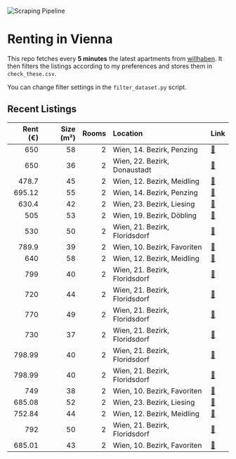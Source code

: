 ![Scraping Pipeline](https://github.com/AthomsG/renting-in-vienna/actions/workflows/run_pipeline.yml/badge.svg)


# Renting in Vienna

This repo fetches every **5 minutes** the latest apartments from [willhaben](https://www.willhaben.at/).
It then filters the listings according to my preferences and stores them in `check_these.csv`. 

You can change filter settings in the `filter_dataset.py` script.

## Recent Listings
|   Rent (€) |   Size (m²) |   Rooms | Location                      | Link                                                                                                                                                                                           |
|-----------:|------------:|--------:|:------------------------------|:-----------------------------------------------------------------------------------------------------------------------------------------------------------------------------------------------|
|     650    |          58 |       2 | Wien, 14. Bezirk, Penzing     | [🔗](https://www.willhaben.at/iad/immobilien/d/mietwohnungen/wien/wien-1140-penzing/helle-ruhige-2-zimmer-wohnung-mit-blick-ins-grüne-1691838531/)                                              |
|     650    |          36 |       2 | Wien, 22. Bezirk, Donaustadt  | [🔗](https://www.willhaben.at/iad/immobilien/d/mietwohnungen/wien/wien-1220-donaustadt/helle-2-zimmer-mietwohnung-mit-loggia-nähe-u1-kagraner-platz-2044095270/)                                |
|     478.7  |          45 |       2 | Wien, 12. Bezirk, Meidling    | [🔗](https://www.willhaben.at/iad/immobilien/d/mietwohnungen/wien/wien-1120-meidling/gemeindewohnung-direktvergabe-1900649810/)                                                                 |
|     695.12 |          55 |       2 | Wien, 14. Bezirk, Penzing     | [🔗](https://www.willhaben.at/iad/immobilien/d/mietwohnungen/wien/wien-1140-penzing/erstbezug-nach-generalsanierung-helle-2-zimmer-altbau-wohnung-unbefristet-1328035751/)                      |
|     630.4  |          42 |       2 | Wien, 23. Bezirk, Liesing     | [🔗](https://www.willhaben.at/iad/immobilien/d/mietwohnungen/wien/wien-1230-liesing/unbefristete-ruhige-wohnung-mit-südostloggia-1375678827/)                                                   |
|     505    |          53 |       2 | Wien, 19. Bezirk, Döbling     | [🔗](https://www.willhaben.at/iad/immobilien/d/mietwohnungen/wien/wien-1190-döbling/gemeindewohung-direktvergabe-mit-ablöse-1374904983/)                                                        |
|     530    |          50 |       2 | Wien, 21. Bezirk, Floridsdorf | [🔗](https://www.willhaben.at/iad/immobilien/d/mietwohnungen/wien/wien-1210-floridsdorf/gemeindewohnung-direktvergabe-wohnticket:-31.8.2024!!-1285229637/)                                      |
|     789.9  |          39 |       2 | Wien, 10. Bezirk, Favoriten   | [🔗](https://www.willhaben.at/iad/immobilien/d/mietwohnungen/wien/wien-1100-favoriten/helle-2-zi.-whg.-mit-terrasse-1490322788/)                                                                |
|     640    |          58 |       2 | Wien, 12. Bezirk, Meidling    | [🔗](https://www.willhaben.at/iad/immobilien/d/mietwohnungen/wien/wien-1120-meidling/gemeinde-wohnung-1120-wien-mit-vormekschein-bis-01.07.2024-842069402/)                                     |
|     799    |          40 |       2 | Wien, 21. Bezirk, Floridsdorf | [🔗](https://www.willhaben.at/iad/immobilien/d/mietwohnungen/wien/wien-1210-floridsdorf/moderne-2-zimmerwohnung-mit-balkon!-1693093114/)                                                        |
|     720    |          44 |       2 | Wien, 21. Bezirk, Floridsdorf | [🔗](https://www.willhaben.at/iad/immobilien/d/mietwohnungen/wien/wien-1210-floridsdorf/mietwohnung-genießen-kaufoption-nutzen:-wohnen-in-stammersdorfer-naturkulisse-761411356/)               |
|     770    |          49 |       2 | Wien, 21. Bezirk, Floridsdorf | [🔗](https://www.willhaben.at/iad/immobilien/d/mietwohnungen/wien/wien-1210-floridsdorf/jetzt-mieten-später-kaufen:-wohnen-in-stammersdorfer-naturidylle-761411382/)                            |
|     730    |          37 |       2 | Wien, 21. Bezirk, Floridsdorf | [🔗](https://www.willhaben.at/iad/immobilien/d/mietwohnungen/wien/wien-1210-floridsdorf/traumhaftes-wohnen:-mietwohnungen-mit-kaufoption-in-stammersdorfer-ruhelage-761411354/)                 |
|     798.99 |          40 |       2 | Wien, 21. Bezirk, Floridsdorf | [🔗](https://www.willhaben.at/iad/immobilien/d/mietwohnungen/wien/wien-1210-floridsdorf/moderne-neubauwohnung-mit-balkon-und-einbauküche!-nahe-straßenbahn-26-lorettowiese-und-scn-1740472691/) |
|     798.99 |          40 |       2 | Wien, 21. Bezirk, Floridsdorf | [🔗](https://www.willhaben.at/iad/immobilien/d/mietwohnungen/wien/wien-1210-floridsdorf/traumwohnungen-in-top-lage-zu-vermieten!-1055837955/)                                                   |
|     749    |          38 |       2 | Wien, 10. Bezirk, Favoriten   | [🔗](https://www.willhaben.at/iad/immobilien/d/mietwohnungen/wien/wien-1100-favoriten/2-zimmer-wohnung-mit-balkon!-1929020483/)                                                                 |
|     685.08 |          52 |       2 | Wien, 23. Bezirk, Liesing     | [🔗](https://www.willhaben.at/iad/immobilien/d/mietwohnungen/wien/wien-1230-liesing/zwei-zimmer-wohnung-hofseitig-inzersdorf-1230-wien-742385399/)                                              |
|     752.84 |          44 |       2 | Wien, 12. Bezirk, Meidling    | [🔗](https://www.willhaben.at/iad/immobilien/d/mietwohnungen/wien/wien-1120-meidling/neuwertige-wohlfühloase-mit-gartenanteil---43.5m²-für-nur-75284-eur-miete-in-1120-wien!-1634330371/)       |
|     792    |          50 |       2 | Wien, 21. Bezirk, Floridsdorf | [🔗](https://www.willhaben.at/iad/immobilien/d/mietwohnungen/wien/wien-1210-floridsdorf/wohnung-ab-oktober-2024-zu-vermieten-1727828166/)                                                       |
|     685.01 |          43 |       2 | Wien, 10. Bezirk, Favoriten   | [🔗](https://www.willhaben.at/iad/immobilien/d/mietwohnungen/wien/wien-1100-favoriten/kleinod--erstbezug-in-hauptbahnhof-nähe-1577186673/)                                                      |
